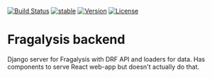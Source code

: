 [![Build Status](https://travis-ci.org/xchem/fragalysis-backend.svg?branch=master)](https://travis-ci.org/xchem/fragalysis-backend)
[![stable](http://badges.github.io/stability-badges/dist/stable.svg)](http://github.com/badges/stability-badges)
[![Version](http://img.shields.io/badge/version-0.0.1-blue.svg?style=flat)](https://github.com/xchem/fragalysis-backend)
[![License](http://img.shields.io/badge/license-Apache%202.0-blue.svg?style=flat)](https://github.com/xchem/fragalysis-backend/blob/master/LICENSE.txt)

# Fragalysis backend
Django server for Fragalysis with DRF API and loaders for data. Has components to serve React web-app but doesn't actually do that.
